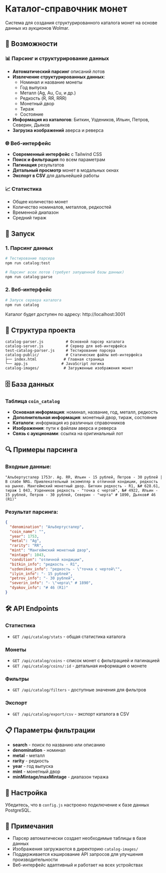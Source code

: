 # Каталог-справочник монет

Система для создания структурированного каталога монет на основе данных из аукционов Wolmar.

## 🎯 Возможности

### 📊 Парсинг и структурирование данных
- **Автоматический парсинг** описаний лотов
- **Извлечение структурированных данных**:
  - Номинал и название монеты
  - Год выпуска
  - Металл (Ag, Au, Cu, и др.)
  - Редкость (R, RR, RRR)
  - Монетный двор
  - Тираж
  - Состояние
- **Информация из каталогов**: Биткин, Уздеников, Ильин, Петров, Северин, Дьяков
- **Загрузка изображений** аверса и реверса

### 🌐 Веб-интерфейс
- **Современный интерфейс** с Tailwind CSS
- **Поиск и фильтрация** по всем параметрам
- **Пагинация** результатов
- **Детальный просмотр** монет в модальных окнах
- **Экспорт в CSV** для дальнейшей работы

### 📈 Статистика
- Общее количество монет
- Количество номиналов, металлов, редкостей
- Временной диапазон
- Средний тираж

## 🚀 Запуск

### 1. Парсинг данных
```bash
# Тестирование парсера
npm run catalog:test

# Парсинг всех лотов (требует запущенной базы данных)
npm run catalog:parse
```

### 2. Веб-интерфейс
```bash
# Запуск сервера каталога
npm run catalog
```

Каталог будет доступен по адресу: http://localhost:3001

## 📁 Структура проекта

```
catalog-parser.js          # Основной парсер каталога
catalog-server.js          # Сервер для веб-интерфейса
test-catalog-parser.js     # Тестирование парсера
catalog-public/            # Статические файлы веб-интерфейса
├── index.html            # Главная страница
└── app.js               # JavaScript логика
catalog-images/           # Загруженные изображения монет
```

## 🗄️ База данных

### Таблица `coin_catalog`
- **Основная информация**: номинал, название, год, металл, редкость
- **Дополнительная информация**: монетный двор, тираж, состояние
- **Каталоги**: информация из различных справочников
- **Изображения**: пути к файлам аверса и реверса
- **Связь с аукционами**: ссылка на оригинальный лот

## 🔍 Примеры парсинга

### Входные данные:
```
"Альбертусталер 1753г. Ag. RR, Ильин - 15 рублей, Петров - 30 рублей | В слабе NRG. Привлекательный экземпляр в отличной кондиции, редкость на рынке. Мангеймский монетный двор. Биткин редкость - R1, №# 628.61, тираж 1 043, Уздеников редкость - "точка с чертой", №# 4922, Ильин - 15 рублей, Петров - 30 рублей, Северин - "черта" # 1890, Дьяков# 46 (R1)"
```

### Результат парсинга:
```json
{
  "denomination": "Альбертусталер",
  "coin_name": "",
  "year": 1753,
  "metal": "Ag",
  "rarity": "RR",
  "mint": "Мангеймский монетный двор",
  "mintage": 1043,
  "condition": "отличной кондиции",
  "bitkin_info": "редкость - R1",
  "uzdenikov_info": "редкость - \"точка с чертой\"",
  "ilyin_info": "- 15 рублей",
  "petrov_info": "- 30 рублей",
  "severin_info": "- \"черта\" # 1890",
  "dyakov_info": "# 46 (R1)"
}
```

## 🛠️ API Endpoints

### Статистика
- `GET /api/catalog/stats` - общая статистика каталога

### Монеты
- `GET /api/catalog/coins` - список монет с фильтрацией и пагинацией
- `GET /api/catalog/coins/:id` - детальная информация о монете

### Фильтры
- `GET /api/catalog/filters` - доступные значения для фильтров

### Экспорт
- `GET /api/catalog/export/csv` - экспорт каталога в CSV

## 📋 Параметры фильтрации

- **search** - поиск по названию или описанию
- **denomination** - номинал
- **metal** - металл
- **rarity** - редкость
- **year** - год выпуска
- **mint** - монетный двор
- **minMintage/maxMintage** - диапазон тиража

## 🔧 Настройка

Убедитесь, что в `config.js` настроено подключение к базе данных PostgreSQL.

## 📝 Примечания

- Парсер автоматически создает необходимые таблицы в базе данных
- Изображения загружаются в директорию `catalog-images/`
- Поддерживается кэширование API запросов для улучшения производительности
- Веб-интерфейс адаптивный и работает на всех устройствах
